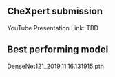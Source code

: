 ## CheXpert submission

YouTube Presentation Link: TBD

## Best performing model

DenseNet121_2019.11.16.131915.pth